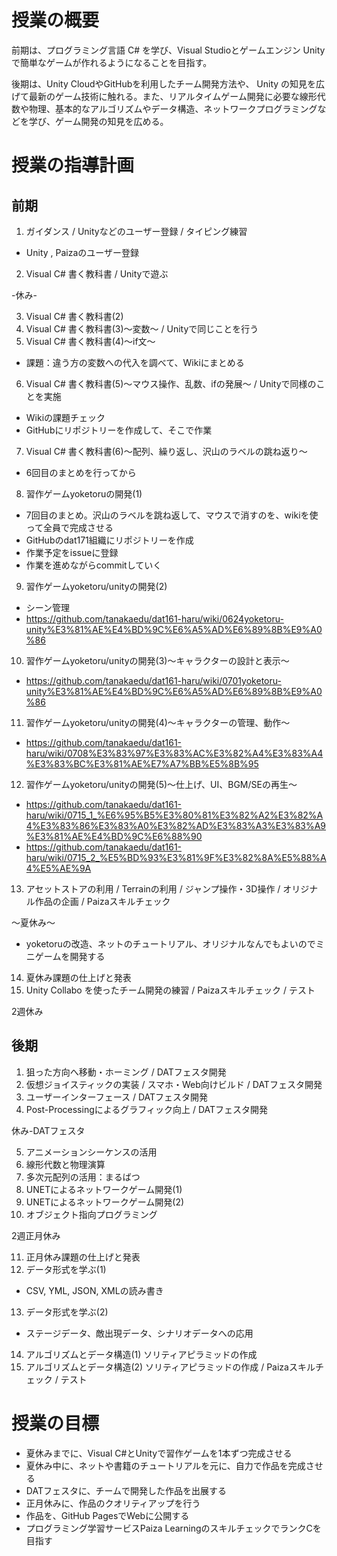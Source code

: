 # 授業の概要
前期は、プログラミング言語 C# を学び、Visual Studioとゲームエンジン Unity で簡単なゲームが作れるようになることを目指す。

後期は、Unity CloudやGitHubを利用したチーム開発方法や、 Unity の知見を広げて最新のゲーム技術に触れる。また、リアルタイムゲーム開発に必要な線形代数や物理、基本的なアルゴリズムやデータ構造、ネットワークプログラミングなどを学び、ゲーム開発の知見を広める。

# 授業の指導計画
## 前期
1.	ガイダンス / Unityなどのユーザー登録 / タイピング練習
  - Unity , Paizaのユーザー登録
2.	Visual C# 書く教科書 / Unityで遊ぶ

-休み- 

3.	Visual C# 書く教科書(2)
4.	Visual C# 書く教科書(3)～変数～ / Unityで同じことを行う
5.	Visual C# 書く教科書(4)～if文～
  - 課題：違う方の変数への代入を調べて、Wikiにまとめる
6.	Visual C# 書く教科書(5)～マウス操作、乱数、ifの発展～ / Unityで同様のことを実施
  - Wikiの課題チェック
  - GitHubにリポジトリーを作成して、そこで作業
7.	Visual C# 書く教科書(6)～配列、繰り返し、沢山のラベルの跳ね返り～
  - 6回目のまとめを行ってから
8.	習作ゲームyoketoruの開発(1)
  - 7回目のまとめ。沢山のラベルを跳ね返して、マウスで消すのを、wikiを使って全員で完成させる
  - GitHubのdat171組織にリポジトリーを作成
  - 作業予定をissueに登録
  - 作業を進めながらcommitしていく
9.	習作ゲームyoketoru/unityの開発(2)
  - シーン管理
  - https://github.com/tanakaedu/dat161-haru/wiki/0624yoketoru-unity%E3%81%AE%E4%BD%9C%E6%A5%AD%E6%89%8B%E9%A0%86
10.	習作ゲームyoketoru/unityの開発(3)～キャラクターの設計と表示～
  - https://github.com/tanakaedu/dat161-haru/wiki/0701yoketoru-unity%E3%81%AE%E4%BD%9C%E6%A5%AD%E6%89%8B%E9%A0%86
11.	習作ゲームyoketoru/unityの開発(4)～キャラクターの管理、動作～
  - https://github.com/tanakaedu/dat161-haru/wiki/0708%E3%83%97%E3%83%AC%E3%82%A4%E3%83%A4%E3%83%BC%E3%81%AE%E7%A7%BB%E5%8B%95
12.	習作ゲームyoketoru/unityの開発(5)～仕上げ、UI、BGM/SEの再生～
  - https://github.com/tanakaedu/dat161-haru/wiki/0715_1_%E6%95%B5%E3%80%81%E3%82%A2%E3%82%A4%E3%83%86%E3%83%A0%E3%82%AD%E3%83%A3%E3%83%A9%E3%81%AE%E4%BD%9C%E6%88%90
  - https://github.com/tanakaedu/dat161-haru/wiki/0715_2_%E5%BD%93%E3%81%9F%E3%82%8A%E5%88%A4%E5%AE%9A
13.	アセットストアの利用 / Terrainの利用 / ジャンプ操作・3D操作 / オリジナル作品の企画 / Paizaスキルチェック

～夏休み～
-	yoketoruの改造、ネットのチュートリアル、オリジナルなんでもよいのでミニゲームを開発する

14.	夏休み課題の仕上げと発表
15.	Unity Collabo を使ったチーム開発の練習 / Paizaスキルチェック / テスト

2週休み

## 後期
1.	狙った方向へ移動・ホーミング / DATフェスタ開発
2.	仮想ジョイスティックの実装 / スマホ・Web向けビルド / DATフェスタ開発
3.	ユーザーインターフェース / DATフェスタ開発
4.	Post-Processingによるグラフィック向上 / DATフェスタ開発

休み-DATフェスタ

5.	アニメーションシーケンスの活用
6.	線形代数と物理演算
7.	多次元配列の活用：まるばつ
8.	UNETによるネットワークゲーム開発(1)
9.	UNETによるネットワークゲーム開発(2)
10.	オブジェクト指向プログラミング

2週正月休み

11.	正月休み課題の仕上げと発表
12.	データ形式を学ぶ(1)
  - CSV, YML, JSON, XMLの読み書き
13.	データ形式を学ぶ(2)
  - ステージデータ、敵出現データ、シナリオデータへの応用
14.	アルゴリズムとデータ構造(1) ソリティアピラミッドの作成
15.	アルゴリズムとデータ構造(2) ソリティアピラミッドの作成 / Paizaスキルチェック / テスト

# 授業の目標
- 夏休みまでに、Visual C#とUnityで習作ゲームを1本ずつ完成させる
- 夏休み中に、ネットや書籍のチュートリアルを元に、自力で作品を完成させる
- DATフェスタに、チームで開発した作品を出展する
- 正月休みに、作品のクオリティアップを行う
- 作品を、GitHub PagesでWebに公開する
- プログラミング学習サービスPaiza LearningのスキルチェックでランクCを目指す

